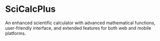 # SciCalcPlus
An enhanced scientific calculator with advanced mathematical functions, user-friendly interface, and extended features for both web and mobile platforms.
